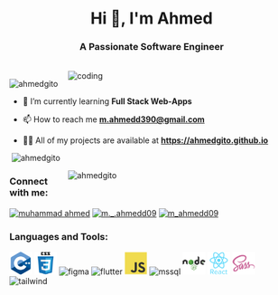 <h1 align="center">Hi 👋, I'm Ahmed</h1>
<h3 align="center">A Passionate Software Engineer</h3>
<br>

<img align="right" alt="coding" width="400" src="https://www.icegif.com/wp-content/uploads/2023/04/icegif-1272.gif">

<p align="left"> <img src="https://komarev.com/ghpvc/?username=ahmedgito&label=Profile%20views&color=1ca0f2&style=plastic" alt="ahmedgito" /> </p>

- 🌱 I’m currently learning **Full Stack Web-Apps**

- 📫 How to reach me **m.ahmedd390@gmail.com**

- 👨‍💻 All of my projects are available at **https://ahmedgito.github.io**

 <p>&nbsp;<img align="centre" src="https://github-readme-stats.vercel.app/api?username=ahmedgito&show_icons=true&theme=dark&title_color=fffafa&text_color=4da3ff&locale=en" alt="ahmedgito" /></p>

<p><img align="right" width="400" src="https://github-readme-streak-stats.herokuapp.com/?user=ahmedgito&theme=dark" alt="ahmedgito" /></p>

<h3 align="left">Connect with me:</h3>
<p align="left">
<a href="https://linkedin.com/in/muhammad ahmed" target="blank"><img align="center" src="https://raw.githubusercontent.com/rahuldkjain/github-profile-readme-generator/master/src/images/icons/Social/linked-in-alt.svg" alt="muhammad ahmed" height="30" width="40" /></a>
<a href="https://instagram.com/m._.ahmedd09" target="blank"><img align="center" src="https://raw.githubusercontent.com/rahuldkjain/github-profile-readme-generator/master/src/images/icons/Social/instagram.svg" alt="m._.ahmedd09" height="30" width="40" /></a>
<a href="https://www.leetcode.com/m_ahmedd09" target="blank"><img align="center" src="https://raw.githubusercontent.com/rahuldkjain/github-profile-readme-generator/master/src/images/icons/Social/leet-code.svg" alt="m_ahmedd09" height="30" width="40" /></a>
</p>
<h3 align="left">Languages and Tools:</h3>
<p align="left"><img src="https://raw.githubusercontent.com/devicons/devicon/master/icons/cplusplus/cplusplus-original.svg" alt="cplusplus" width="40" height="40"/> <img src="https://raw.githubusercontent.com/devicons/devicon/master/icons/css3/css3-original-wordmark.svg" alt="css3" width="40" height="40"/>  <img src="https://www.vectorlogo.zone/logos/figma/figma-icon.svg" alt="figma" width="40" height="40"/> <img src="https://www.vectorlogo.zone/logos/flutterio/flutterio-icon.svg" alt="flutter" width="40" height="40"/> <img src="https://raw.githubusercontent.com/devicons/devicon/master/icons/javascript/javascript-original.svg" alt="javascript" width="40" height="40"/>  <img src="https://www.svgrepo.com/show/303229/microsoft-sql-server-logo.svg" alt="mssql" width="40" height="40"/>  <img src="https://raw.githubusercontent.com/devicons/devicon/master/icons/nodejs/nodejs-original-wordmark.svg" alt="nodejs" width="40" height="40"/> <img src="https://raw.githubusercontent.com/devicons/devicon/master/icons/react/react-original-wordmark.svg" alt="react" width="40" height="40"/>  <img src="https://raw.githubusercontent.com/devicons/devicon/master/icons/sass/sass-original.svg" alt="sass" width="40" height="40"/>  <img src="https://www.vectorlogo.zone/logos/tailwindcss/tailwindcss-icon.svg" alt="tailwind" width="40" height="40"/> </p>


